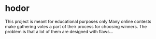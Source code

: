 # hodor
This project is meant for educational purposes only  Many online contests make gathering votes a part of their process for choosing winners. The problem is that a lot of them are designed with flaws…
